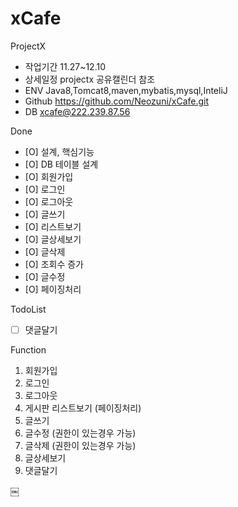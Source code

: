 # xCafe
ProjectX 

* 작업기간	11.27~12.10
* 상세일정     projectx 공유캘린더 참조
* ENV	        Java8,Tomcat8,maven,mybatis,mysql,InteliJ
* Github	https://github.com/Neozuni/xCafe.git
* DB		xcafe@222.239.87.56


Done
- [O] 설계, 핵심기능
- [O] DB 테이블 설계
- [O] 회원가입
- [O] 로그인
- [O] 로그아웃
- [O] 글쓰기
- [O] 리스트보기
- [O] 글상세보기 
- [O] 글삭제
- [O] 조회수 증가
- [O] 글수정 
- [O] 페이징처리 

TodoList
- [ ] 댓글달기


Function
1. 회원가입
2. 로그인
3. 로그아웃
4. 게시판 리스트보기 (페이징처리)
5. 글쓰기
6. 글수정 (권한이 있는경우 가능)
7. 글삭제 (권한이 있는경우 가능)
8. 글상세보기 
9. 댓글달기



￼





